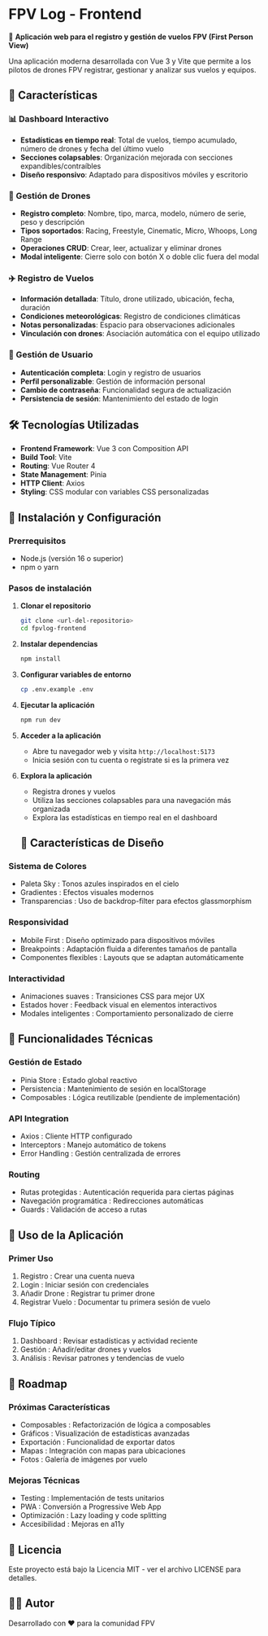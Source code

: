 
# FPV Log - Frontend

🚁 **Aplicación web para el registro y gestión de vuelos FPV (First Person View)**

Una aplicación moderna desarrollada con Vue 3 y Vite que permite a los pilotos de drones FPV registrar, gestionar y analizar sus vuelos y equipos.

## 🌟 Características

### 📊 Dashboard Interactivo
- **Estadísticas en tiempo real**: Total de vuelos, tiempo acumulado, número de drones y fecha del último vuelo
- **Secciones colapsables**: Organización mejorada con secciones expandibles/contraíbles
- **Diseño responsivo**: Adaptado para dispositivos móviles y escritorio

### 🚁 Gestión de Drones
- **Registro completo**: Nombre, tipo, marca, modelo, número de serie, peso y descripción
- **Tipos soportados**: Racing, Freestyle, Cinematic, Micro, Whoops, Long Range
- **Operaciones CRUD**: Crear, leer, actualizar y eliminar drones
- **Modal inteligente**: Cierre solo con botón X o doble clic fuera del modal

### ✈️ Registro de Vuelos
- **Información detallada**: Título, drone utilizado, ubicación, fecha, duración
- **Condiciones meteorológicas**: Registro de condiciones climáticas
- **Notas personalizadas**: Espacio para observaciones adicionales
- **Vinculación con drones**: Asociación automática con el equipo utilizado

### 👤 Gestión de Usuario
- **Autenticación completa**: Login y registro de usuarios
- **Perfil personalizable**: Gestión de información personal
- **Cambio de contraseña**: Funcionalidad segura de actualización
- **Persistencia de sesión**: Mantenimiento del estado de login

## 🛠️ Tecnologías Utilizadas

- **Frontend Framework**: Vue 3 con Composition API
- **Build Tool**: Vite
- **Routing**: Vue Router 4
- **State Management**: Pinia
- **HTTP Client**: Axios
- **Styling**: CSS modular con variables CSS personalizadas


## 🚀 Instalación y Configuración

### Prerrequisitos
- Node.js (versión 16 o superior)
- npm o yarn

### Pasos de instalación

1. **Clonar el repositorio**
   ```bash
   git clone <url-del-repositorio>
   cd fpvlog-frontend
   ```
2. **Instalar dependencias**
   ```bash
   npm install
   ```
3. **Configurar variables de entorno**
   ```bash
   cp .env.example .env
   ```
4. **Ejecutar la aplicación**
   ```bash
   npm run dev
   ```
5. **Acceder a la aplicación**
   - Abre tu navegador web y visita `http://localhost:5173`
   - Inicia sesión con tu cuenta o regístrate si es la primera vez
6. **Explora la aplicación**
   - Registra drones y vuelos
   - Utiliza las secciones colapsables para una navegación más organizada
   - Explora las estadísticas en tiempo real en el dashboard

   ## 🎨 Características de Diseño
### Sistema de Colores
- Paleta Sky : Tonos azules inspirados en el cielo
- Gradientes : Efectos visuales modernos
- Transparencias : Uso de backdrop-filter para efectos glassmorphism
### Responsividad
- Mobile First : Diseño optimizado para dispositivos móviles
- Breakpoints : Adaptación fluida a diferentes tamaños de pantalla
- Componentes flexibles : Layouts que se adaptan automáticamente
### Interactividad
- Animaciones suaves : Transiciones CSS para mejor UX
- Estados hover : Feedback visual en elementos interactivos
- Modales inteligentes : Comportamiento personalizado de cierre
## 🔧 Funcionalidades Técnicas
### Gestión de Estado
- Pinia Store : Estado global reactivo
- Persistencia : Mantenimiento de sesión en localStorage
- Composables : Lógica reutilizable (pendiente de implementación)
### API Integration
- Axios : Cliente HTTP configurado
- Interceptors : Manejo automático de tokens
- Error Handling : Gestión centralizada de errores
### Routing
- Rutas protegidas : Autenticación requerida para ciertas páginas
- Navegación programática : Redirecciones automáticas
- Guards : Validación de acceso a rutas
## 📱 Uso de la Aplicación
### Primer Uso
1. Registro : Crear una cuenta nueva
2. Login : Iniciar sesión con credenciales
3. Añadir Drone : Registrar tu primer drone
4. Registrar Vuelo : Documentar tu primera sesión de vuelo
### Flujo Típico
1. Dashboard : Revisar estadísticas y actividad reciente
2. Gestión : Añadir/editar drones y vuelos
3. Análisis : Revisar patrones y tendencias de vuelo
## 🔮 Roadmap
### Próximas Características
- Composables : Refactorización de lógica a composables
- Gráficos : Visualización de estadísticas avanzadas
- Exportación : Funcionalidad de exportar datos
- Mapas : Integración con mapas para ubicaciones
- Fotos : Galería de imágenes por vuelo
### Mejoras Técnicas
- Testing : Implementación de tests unitarios
- PWA : Conversión a Progressive Web App
- Optimización : Lazy loading y code splitting
- Accesibilidad : Mejoras en a11y

## 📄 Licencia
Este proyecto está bajo la Licencia MIT - ver el archivo LICENSE para detalles.

## 👨‍💻 Autor
Desarrollado con ❤️ para la comunidad FPV